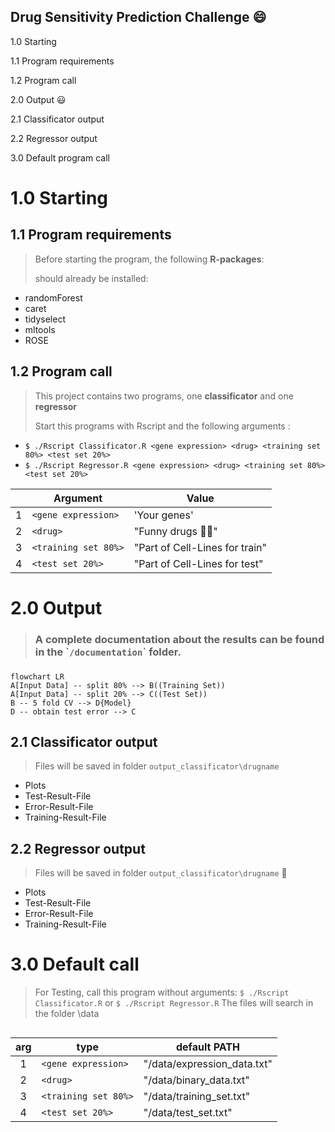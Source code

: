 ## Drug Sensitivity Prediction Challenge :smile:

1.0 Starting

1.1 Program requirements

1.2 Program call

2.0 Output :smiley:

2.1 Classificator output

2.2 Regressor output

3.0 Default program call

# 1.0 Starting

## 1.1 Program requirements

> Before starting the program, the following **R-packages**:
>
> should already be installed:

- randomForest
- caret
- tidyselect
- mltools
- ROSE

## 1.2 Program call

> This project contains two programs, one **classificator** and one **regressor**
>
> Start this programs with Rscript and the following arguments :

-   `$ ./Rscript Classificator.R <gene expression> <drug> <training set 80%> <test set 20%>`
-   `$ ./Rscript Regressor.R <gene expression> <drug> <training set 80%> <test set 20%>`

|     | Argument             | Value                             |
|-----|----------------------|-----------------------------------|
| 1   | `<gene expression>`  | 'Your genes'                      |
| 2   | `<drug>`             | "Funny drugs :pill::see_no_evil:" |
| 3   | `<training set 80%>` | "Part of Cell-Lines for train"    |
| 4   | `<test set 20%>`     | "Part of Cell-Lines for test"     |

# 2.0 Output

> ### A complete documentation about the results can be found in the \``/documentation`\` folder.

### 

``` mermaid
flowchart LR
A[Input Data] -- split 80% --> B((Training Set))
A[Input Data] -- split 20% --> C((Test Set))
B -- 5 fold CV --> D{Model}
D -- obtain test error --> C
```

## 2.1 Classificator output

> Files will be saved in folder `output_classificator\drugname`

- Plots
- Test-Result-File
- Error-Result-File
- Training-Result-File

## 2.2 Regressor output

> Files will be saved in folder `output_classificator\drugname` :eyes:

- Plots
- Test-Result-File
- Error-Result-File
- Training-Result-File 

# 

# 3.0 Default call

> For Testing, call this program without arguments: `$ ./Rscript Classificator.R` or `$ ./Rscript Regressor.R` The files will search in the folder \data

## 

| arg | type                 | default PATH                   |
|:---:|----------------------|--------------------------------|
|  1  | `<gene expression>`  | "/data/expression_data.txt"    |
|  2  | `<drug>`             | "/data/binary_data.txt"        |
|  3  | `<training set 80%>` | "/data/training_set.txt"       |
|  4  | `<test set 20%>`     | "/data/test_set.txt"           |

# 
